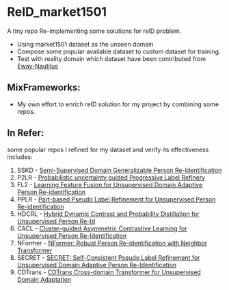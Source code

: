 # ReID_market1501

A tiny repo Re-implementing some solutions for reID problem.

 - Using market1501 dataset as the unseen domain
 - Compose some popular available dataset to custom dataset for training.
 - Test with reality domain which dataset have been contributed from [Eway-Nautilus](https://cxview.ai/)

## MixFrameworks:
	
- My own effort to enrich reID solution for my project by combining some repos.

## In Refer:

some popular repos I refined for my dataset and verify its effectiveness includes:

 1. SSKD 	- [Semi-Supervised Domain Generalizable Person Re-Identification](https://github.com/xiaomingzhid/sskd)
 2. P2LR 	- [Probabilistic uncertainty guided Progressive Label Refinery](https://github.com/JeyesHan/P2LR)
 3. FL2   	- [Learning Feature Fusion for Unsupervised Domain Adaptive Person Re-identification](https://github.com/DJEddyking/LF2)
 4. PPLR	- [Part-based Pseudo Label Refinement for Unsupervised Person Re-identification](https://github.com/yoonkicho/pplr)
 5. HDCRL	- [Hybrid Dynamic Contrast and Probability Distillation for Unsupervised Person Re-Id ](https://github.com/zjy2050/HDCRL-ReID)
 6. CACL 	- [Cluster-guided Asymmetric Contrastive Learning for Unsupervised Person Re-Identification](https://github.com/MingkunLishigure/CACL)
 7. NFormer - [NFormer: Robust Person Re-identification with Neighbor Transformer](https://github.com/haochenheheda/NFormer)
 8. SECRET - [SECRET: Self-Consistent Pseudo Label Refinement for Unsupervised Domain Adaptive Person Re-Identification](https://github.com/LunarShen/SECRET)
 9. CDTrans - [CDTrans Cross-domain Transformer for Unsupervised Domain Adaptation](https://github.com/CDTrans/CDTrans)


